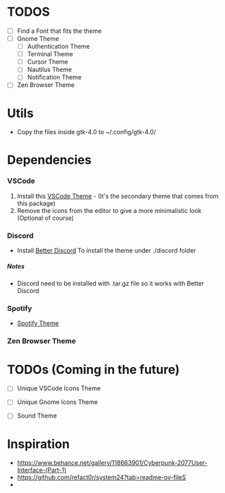 # TODOS
- [ ] Find a Font that fits the theme
- [ ] Gnome Theme
  - [ ] Authentication Theme
  - [ ] Terminal Theme
  - [ ] Cursor Theme
  - [ ] Nautilus Theme
  - [ ] Notification Theme
- [ ] Zen Browser Theme

# Utils
- Copy the files inside gtk-4.0 to ~/.config/gtk-4.0/

# Dependencies

### VSCode
1. Install this [VSCode Theme]() - (It's the secondary theme that comes from this package)
2. Remove the icons from the editor to give a more minimalistic look (Optional of course)

### Discord
- Install [Better Discord](https://betterdiscord.app/)
To install the theme under ./discord folder
##### Notes
- Discord need to be installed with .tar.gz file so it works with Better Discord

### Spotify
- [Spotify Theme]()

### Zen Browser Theme


# TODOs (Coming in the future)
- [ ] Unique VSCode Icons Theme
- [ ] Unique Gnome Icons Theme
- [ ] Sound Theme


# Inspiration
- https://www.behance.net/gallery/118663901/Cyberpunk-2077User-Interface-(Part-1)
- https://github.com/refact0r/system24?tab=readme-ov-fileS
- 

